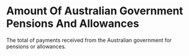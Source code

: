 # Amount Of Australian Government Pensions And Allowances
The total of payments received from the Australian government for pensions or allowances.